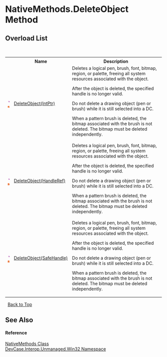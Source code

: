 # NativeMethods.DeleteObject Method 
 


## Overload List
&nbsp;<table><tr><th></th><th>Name</th><th>Description</th></tr><tr><td>![Public method](media/pubmethod.gif "Public method")![Static member](media/static.gif "Static member")</td><td><a href="M_DevCase_Interop_Unmanaged_Win32_NativeMethods_DeleteObject">DeleteObject(IntPtr)</a></td><td>
Deletes a logical pen, brush, font, bitmap, region, or palette, freeing all system resources associated with the object. 

 After the object is deleted, the specified handle is no longer valid. 

 Do not delete a drawing object (pen or brush) while it is still selected into a DC. 

 When a pattern brush is deleted, the bitmap associated with the brush is not deleted. The bitmap must be deleted independently.</td></tr><tr><td>![Public method](media/pubmethod.gif "Public method")![Static member](media/static.gif "Static member")</td><td><a href="M_DevCase_Interop_Unmanaged_Win32_NativeMethods_DeleteObject_1">DeleteObject(HandleRef)</a></td><td>
Deletes a logical pen, brush, font, bitmap, region, or palette, freeing all system resources associated with the object. 

 After the object is deleted, the specified handle is no longer valid. 

 Do not delete a drawing object (pen or brush) while it is still selected into a DC. 

 When a pattern brush is deleted, the bitmap associated with the brush is not deleted. The bitmap must be deleted independently.</td></tr><tr><td>![Public method](media/pubmethod.gif "Public method")![Static member](media/static.gif "Static member")</td><td><a href="M_DevCase_Interop_Unmanaged_Win32_NativeMethods_DeleteObject_2">DeleteObject(SafeHandle)</a></td><td>
Deletes a logical pen, brush, font, bitmap, region, or palette, freeing all system resources associated with the object. 

 After the object is deleted, the specified handle is no longer valid. 

 Do not delete a drawing object (pen or brush) while it is still selected into a DC. 

 When a pattern brush is deleted, the bitmap associated with the brush is not deleted. The bitmap must be deleted independently.</td></tr></table>&nbsp;
<a href="#nativemethods.deleteobject-method">Back to Top</a>

## See Also


#### Reference
<a href="T_DevCase_Interop_Unmanaged_Win32_NativeMethods">NativeMethods Class</a><br /><a href="N_DevCase_Interop_Unmanaged_Win32">DevCase.Interop.Unmanaged.Win32 Namespace</a><br />